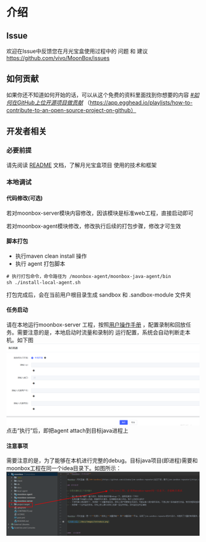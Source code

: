 # **介绍**


## Issue
欢迎在Issue中反馈您在月光宝盒使用过程中的 问题 和 建议
https://github.com/vivo/MoonBox/issues

## 如何贡献

如果你还不知道如何开始的话，可以从这个免费的资料里面找到你想要的内容 *<u>#如何在GitHub上位开源项目做贡献</u>* （https://app.egghead.io/playlists/how-to-contribute-to-an-open-source-project-on-github）

## 开发者相关

### 必要前提
请先阅读 [README](./README.md) 文档，了解月光宝盒项目 使用的技术和框架

### 本地调试

#### 代码修改(可选)

若对moonbox-server模块内容修改，因该模块是标准web工程，直接启动即可

若对moonbox-agent模块修改，修改执行后续的打包步骤，修改才可生效

#### 脚本打包

- 执行maven clean install 操作
- 执行 agent 打包脚本

```shell
# 执行打包命令，命令路径为 /moonbox-agent/moonbox-java-agent/bin
sh ./install-local-agent.sh 
```
打包完成后，会在当前用户根目录生成 sandbox 和 .sandbox-module 文件夹

#### 任务启动
请在本地运行moonbox-server 工程，按照[用户操作手册](./docs/user-guide.md) ，配置录制和回放任务。需要注意的是，本地启动时流量和录制的 运行配置，系统会自动判断走本机。如下图
![1671018243496](./docs/images/guide/1671018243496.png)
点击“执行”后，即把agent attach到目标java进程上

#### 注意事项

需要注意的是，为了能够在本机进行完整的debug。目标java项目(即进程)需要和moonbox工程在同一个idea目录下。如图所示：
![1671098551287](./docs/images/guide/1671098551287.png)
